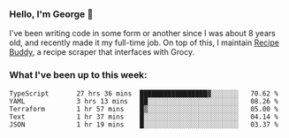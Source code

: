 ### Hello, I'm George 👋

I've been writing code in some form or another since I was about 8 years old, and recently made it my full-time job. On top of this, I maintain [Recipe Buddy](https://github.com/georgegebbett/recipe-buddy), a recipe scraper that interfaces with Grocy.  

<!--
**georgegebbett/georgegebbett** is a ✨ _special_ ✨ repository because its `README.md` (this file) appears on your GitHub profile.

Here are some ideas to get you started:

- 🔭 I’m currently working on ...
- 🌱 I’m currently learning ...
- 👯 I’m looking to collaborate on ...
- 🤔 I’m looking for help with ...
- 💬 Ask me about ...
- 📫 How to reach me: ...
- 😄 Pronouns: ...
- ⚡ Fun fact: ...
-->

### What I've been up to this week:
<!--START_SECTION:waka-->

```text
TypeScript       27 hrs 36 mins  █████████████████▓░░░░░░░   70.62 %
YAML             3 hrs 13 mins   ██░░░░░░░░░░░░░░░░░░░░░░░   08.26 %
Terraform        1 hr 57 mins    █▒░░░░░░░░░░░░░░░░░░░░░░░   05.00 %
Text             1 hr 37 mins    █░░░░░░░░░░░░░░░░░░░░░░░░   04.14 %
JSON             1 hr 19 mins    █░░░░░░░░░░░░░░░░░░░░░░░░   03.37 %
```

<!--END_SECTION:waka-->
